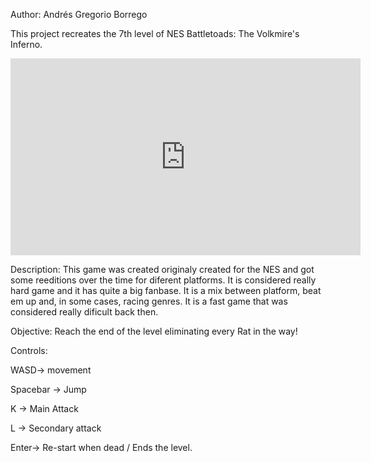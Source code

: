 Author: Andrés Gregorio Borrego

This project recreates the 7th level of NES Battletoads: The Volkmire's Inferno. 

<iframe width="560" height="315" src="https://www.youtube.com/embed/xd6BhImHuY4" frameborder="0" allowfullscreen></iframe>

Description: This game was created originaly created for the NES and got some reeditions over the time for diferent platforms. It is considered really hard game and it has quite a big fanbase. It is a mix between platform, beat em up and, in some cases, racing genres. It is a fast game that was considered really dificult back then.

Objective: Reach the end of the level eliminating every Rat in the way!

Controls:

  WASD-> movement
  
  Spacebar -> Jump
  
  K -> Main Attack
  
  L -> Secondary attack
  
  Enter-> Re-start when dead / Ends the level.
